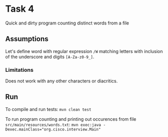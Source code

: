 # Task 4

Quick and dirty program counting distinct words from a file

## Assumptions

Let's define word with regular expression `/W` matching letters with inclusion of the underscore and digits `[A-Za-z0-9_]`.

### Limitations

Does not work with any other characters or diacritics.

## Run

To compile and run tests: `mvn clean test`

To run program counting and printing out occurences from file `src/main/resources/words.txt`: 
`mvn exec:java -Dexec.mainClass="org.cisco.interview.Main"`
